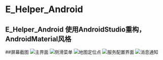 # E_Helper_Android
E_Helper_Android
 使用AndroidStudio重构，AndroidMaterial风格
---
##屏幕截图
![主界面](http://77l5l6.com1.z0.glb.clouddn.com/android_1.png) ![侧滑菜单](http://77l5l6.com1.z0.glb.clouddn.com/android_2.png) ![地图定位点](http://77l5l6.com1.z0.glb.clouddn.com/android_3.png) 
![服务配置界面](http://77l5l6.com1.z0.glb.clouddn.com/android_4.png) ![消息通知](http://77l5l6.com1.z0.glb.clouddn.com/android_5.png)


